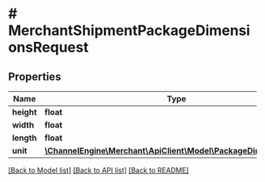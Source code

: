 # # MerchantShipmentPackageDimensionsRequest

## Properties

Name | Type | Description | Notes
------------ | ------------- | ------------- | -------------
**height** | **float** |  | [optional]
**width** | **float** |  | [optional]
**length** | **float** |  | [optional]
**unit** | [**\ChannelEngine\Merchant\ApiClient\Model\PackageDimensionsUnit**](PackageDimensionsUnit.md) |  | [optional]

[[Back to Model list]](../../README.md#models) [[Back to API list]](../../README.md#endpoints) [[Back to README]](../../README.md)
